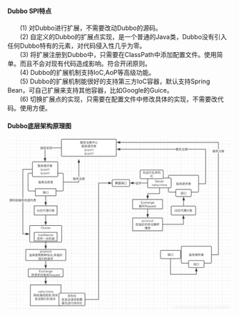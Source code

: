 #### Dubbo SPI特点
&emsp;&emsp;(1) 对Dubbo进行扩展，不需要改动Dubbo的源码。<br/>
&emsp;&emsp;(2) 自定义的Dubbo的扩展点实现，是一个普通的Java类，Dubbo没有引入任何Dubbo特有的元素，对代码侵入性几乎为零。<br/>
&emsp;&emsp;(3) 将扩展注册到Dubbo中，只需要在ClassPath中添加配置文件。使用简单。而且不会对现有代码造成影响。符合开闭原则。<br/>
&emsp;&emsp;(4) Dubbo的扩展机制支持IoC,AoP等高级功能。<br/>
&emsp;&emsp;(5) Dubbo的扩展机制能很好的支持第三方IoC容器，默认支持Spring Bean，可自己扩展来支持其他容器，比如Google的Guice。<br/>
&emsp;&emsp;(6) 切换扩展点的实现，只需要在配置文件中修改具体的实现，不需要改代码。使用方便。<br/>

#### Dubbo底层架构原理图
![Dubbo底层架构原理图](/images/SpringCloud/Dubbo底层架构原理图.jpg)
